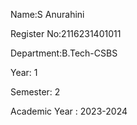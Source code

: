 Name:S Anurahini 

Register No:2116231401011

Department:B.Tech-CSBS

Year: 1

Semester: 2

Academic Year : 2023-2024
